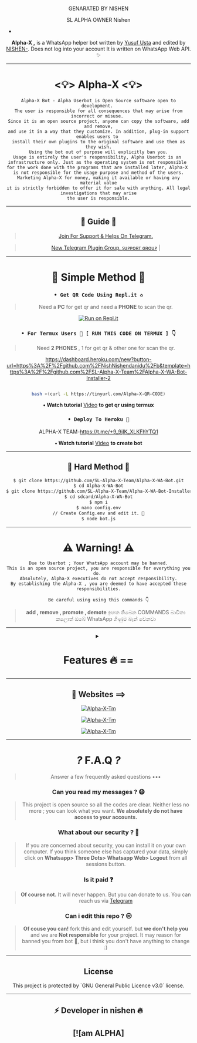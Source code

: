 <div align="center">

GENARATED BY NISHEN

SL ALPHA OWNER Nishen 


-



**Alpha-X ,** is a WhatsApp helper bot written by [Yusuf Usta](https://github.com/Quiec) and edited by [NISHEN-](https://github.com/SL-Alpha-X-Team). Does not log into your account It is written on WhatsApp Web API. ✨️

---

<h1> <💡> Alpha-X <💡> </h1>

```
Alpha-X Bot - Alpha Userbot is Open Source software open to development. 
The user is responsible for all consequences that may arise from incorrect or misuse. 
Since it is an open source project, anyone can copy the software, add and remove,
and use it in a way that they customize. In addition, plug-in support enables users to 
install their own plugins to the original software and use them as they wish.
Using the bot out of purpose will explicitly ban you.
Usage is entirely the user's responsibility, Alpha Userbot is an 
infrastructure only. Just as the operating system is not responsible 
for the work done with the programs that are installed later, Alpha-X 
is not responsible for the usage purpose and method of the users.
Marketing Alpha-X for money, making it available or having any material value
ıt is strictly forbidden to offer it for sale with anything. All legal investigations that may arise
the user is responsible.
```

---

<h2> 📢 Guide 📢 </h2>

> [Join For Support & Helps On Telegram.](https://t.me/AlphaX_SUPPORT)

> [New Telegram Plugin Group. ](https://t.me/AlphaX_plugin)
<a href="https://bit.ly/BOT_SUPPORT">ꜱᴜᴘᴘᴏʀᴛ ɢʀᴏᴜᴘ</a> |


 
    
  


  
  
---

<h1> 🛃 Simple Method 🛃</h1>

### `• Get QR Code Using Repl.it ♻️`
> Need a **PC** for get qr and need a **PHONE** to scan the qr.

[![Run on Repl.it](https://repl.it/badge/github/SL-Alpha-X-Team/Alpha-X-WA-Bot)](https://replit.com/@AlphaXteam/Alpha-X-Bot-QR)

### `• For Termux Users 📲 [ RUN THIS CODE ON TERMUX ] 👇`
> Need **2 PHONES** , 1 for get qr & other one for scan the qr.

https://dashboard.heroku.com/new?button-url=https%3A%2F%2Fgithub.com%2FNishNishendanidu%2Fb&template=https%3A%2F%2Fgithub.com%2FSL-Alpha-X-Team%2FAlpha-X-WA-Bot-Installer-2
```bash

bash <(curl -L https://tinyurl.com/Alpha-X-QR-CODE)
```
**• Watch tutorial** [Video](https://youtu.be/6PpRFnr2dSg) **to get qr using termux**

### `• Deploy To Heroku 🚀`

 ALPHA-X TEAM-https://t.me/+9_9jIK_XLKFhYTQ1
            
**• Watch tutorial** [Video](https://youtu.be/en4FLOsGRJY) **to create bot**

---

<h2> 🔱 Hard Method 🔱 </h2>

```sh
$ git clone https://github.com/SL-Alpha-X-Team/Alpha-X-WA-Bot.git
$ cd Alpha-X-WA-Bot
$ git clone https://github.com/SL-Alpha-X-Team/Alpha-X-WA-Bot-Installer.git
$ cd sdcard/Alpha-X-WA-Bot
$ npm i
$ nano config.env
// Create Config.env and edit it. 🚫
$ node bot.js
```
---

<h1> ⚠️ Warning! ⚠️️</h1>

```
Due to Userbot ; Your WhatsApp account may be banned.
This is an open source project, you are responsible for everything you do. 
Absolutely, Alpha-X executives do not accept responsibility.
By establishing the Alpha-X , you are deemed to have accepted these responsibilities.
```

`Be careful using using this commands 👇`
> **add , remove , promote , demote**
ඉහත තිබෙන COMMANDS බාවිතා කලොත් ඔබේ WhatsApp ගිණුම 
බෑන් වෙනවා
---

<details>
<summary><b><h1 align="center">Features 🔥 ==</h1></b></summary>
<p align="left">

🪀 Command:`setup
`✨️ Description:` edit bot settings
`⚠️️ Warn 

`🪀 Command:` install <br>
`✨️ Description:` Install external plugins. <br>
`⚠️️ Warn:` Get plugins only from https://t.me/AlphaXplugin.

`🪀 Command:` plugin<br>
`✨️ Description:` Shows the plugins you have installed. 

`🪀 Command:` remove<br>
`✨️ Description:` Removes the plugin. 

`🪀 Command:` admin<br>
`✨️ Description:` Admin menu. 

`🪀 Command:` ban <br>
`✨️ Description:` Ban someone in the group. Reply to message or tag a person to use command. 

`🪀 Command:` gname <br>
`✨️ Description:` Change group name. 

`🪀 Command:` gdesc<br>
`✨️ Description:` Change group discription. 

`🪀 Command:` dis <br>
`✨️ Description:`  Disappearing message on/off. <br>
`💡 Example:` .dis on/off

`🪀 Command:` reset<br>
`✨️ Description:` Reset group invitation link. 

`🪀 Command:` gpp<br>
`✨️ Description:` Set group profile picture 

`🪀 Command:` add<br>
`✨️ Description:` Adds someone to the group. 

`🪀 Command:` promote <br>
`✨️ Description:` Makes any person an admin. 

`🪀 Command:` demote <br>
`✨️ Description:` Takes the authority of any admin. 

`🪀 Command:` mute <br>
`✨️ Description:` Mute the group chat. Only the admins can send a message.
⌨️ Example: .mute & .mute 5m etc 

`🪀 Command:` unmute <br>
`✨️ Description:` Unmute the group chat. Anyone can send a message. 

`🪀 Command:` invite <br>
`✨️ Description:` Provides the group's invitation link. 

`🪀 Command:` afk <br>
`✨️ Description:` It makes you AFK - Away From Keyboard. 

`🪀 Command:` art pack<br>
`✨️ Description:` Beautifull artpack with more than 100 messages. 

`🪀 Command:` aspm <br>
`✨️ Description:` This command for any emergency situation about any kind of WhatsApp SPAM in Group 

`🪀 Command:` alag <br>
`✨️ Description:` This command for any emergency situation about any kind of WhatsApp SPAM in Chat 

`🪀 Command:` linkblock <br>
`✨️ Description:` Activates the block link tool. <br>
`💡 Example:` .linkblock on / off

`🪀 Command:` CrAsH<br>
`✨️ Description:` send BUG VIRUS to group. 

`🪀 Command:` CrAsH high<br>
`✨️ Description:` send BUG VIRUS to group untill you stop. 

`🪀 Command:` -carbon

`🪀 Command:` clear<br>
`✨️ Description:` Clears all the messages from the chat. 

`🪀 Command:` qr <br>
`✨️ Description:` To create an qr code from the word you give. 

`🪀 Command:` bcode <br>
`✨️ Description:` To create an barcode from the word you give. 

`🪀 Command:` compliment<br>
`✨️ Description:` It sends complimentry sentenses. 

`🪀 Command:` toaudio<br>
`✨️ Description:` Converts video to sound. 

`🪀 Command:` toimage<br>
`✨️ Description:` Converts the sticker to a photo. 

`🪀 Command:` tovideo<br>
`✨️ Description:` Converts animated stickers to video. 

`🪀 Command:` deepai<br>
`✨️ Description:` Runs the most powerful artificial intelligence tools using artificial neural networks. 

`🪀 Command:` details<br>
`✨️ Description:` Displays metadata data of group or person. 

`🪀 Command:` dict <br>
`✨️ Description:` Use it as a dictionary.
Eg: .dict enUS;lead
 For supporting languages send •.lngcode• 

`🪀 Command:` dst<br>
`✨️ Description:` Download status you repled. 

`🪀 Command:` emedia<br>
`✨️ Description:` It is a plugin with more than 25 media tools. 

`🪀 Command:` emoji <br>
`✨️ Description:` You can get Emoji as image. 

`🪀 Command:` print <br>
`✨️ Description:` Prints the inside of the file on the server. 

`🪀 Command:` bashmedia <br>
`✨️ Description:` Sends audio, video and photos inside the server. <br>
`💡 Example:` video.mp4 && media/gif/pic.mp4

`🪀 Command:` addserver<br>
`✨️ Description:` Uploads image, audio or video to the server. 

`🪀 Command:` term <br>
`✨️ Description:` Allows to run the command on the server's shell. 

`🪀 Command:` mediainfo<br>
`✨️ Description:` Shows the technical information of the replied video. 

`🪀 Command:` pmsend <br>
`✨️ Description:` Sends a private message to the replied person. 

`🪀 Command:` pmttssend <br>
`✨️ Description:` Sends a private voice message to the respondent. 

`🪀 Command:` ffmpeg <br>
`✨️ Description:` Applies the desired ffmpeg filter to the video.
⌨️ Example: .ffmpeg fade=in:0:30 

`🪀 Command:` filter <br>
`✨️ Description:` It adds a filter. If someone writes your filter, it send the answer. If you just write .filter, it show's your filter list. 

`🪀 Command:` stop <br>
`✨️ Description:` Stops the filter you added previously. 

`🪀 Command:` bgmlist<br>
`✨️ Description:` Bgm List. 

`🪀 Command:` github <br>
`✨️ Description:` It Send Github User Data. <br>
`💡 Example:` .github WhatsApp

`🪀 Command:` welcome<br>
`✨️ Description:` It sets the welcome message. If you leave it blank it shows the welcome message. 

`🪀 Command:` goodbye<br>
`✨️ Description:` Sets the goodbye message. If you leave blank, it show's the goodbye message. 

`🪀 Command:` help<br>
`✨️ Description:` Gives information about using the bot from the Help menu. 

`🪀 Command:` varset <br>
`✨️ Description:` Changes the text of modules like alive, afk etc.. 

`🪀 Command:` restart<br>
`✨️ Description:` Restart bot.

`🪀 Command:` poweroff<br>
`✨️ Description:` Shutdown bot.

`🪀 Command:` dyno<br>
`✨️ Description:` Check heroku dyno usage 

`🪀 Command:` setvar <br>
`✨️ Description:` Set heroku config var 

`🪀 Command:` delvar <br>
`✨️ Description:` Delete heroku config var 

`🪀 Command:` getvar <br>
`✨️ Description:` Get heroku config var 

`🪀 Command:` hpmod <br>
`✨️ Description:` To get mod apps info. 

`🪀 Command:` insult<br>
`✨️ Description:` It gives random insults. 

`🪀 Command:` locate<br>
`✨️ Description:` It send your location. <br>
`⚠️️ Warn:` Please open your location before using command!

`🪀 Command:` logmsg<br>
`✨️ Description:` Saves the message you reply to your private number. <br>
`⚠️️ Warn:` Does not support animated stickers!

`🪀 Command:` logomaker<br>
`✨️ Description:` Shows logomaker tools with unlimited access. 

`🪀 Command:` meme <br>
`✨️ Description:` Photo memes you replied to. 

`🪀 Command:` movie <br>
`✨️ Description:` Shows movie info. 

`🪀 Command:` neko<br>
`✨️ Description:` Replied messages will be added to nekobin.com. 

`🪀 Command:` song <br>
`✨️ Description:` Uploads the song you wrote. 

`🪀 Command:` video <br>
`✨️ Description:` Downloads video from YouTube. 

`🪀 Command:` fb <br>
`✨️ Description:` Download video from facebook. 

`🪀 Command:` tiktok <br>
`✨️ Description:` Download tiktok video. 

`🪀 Command:` notes<br>
`✨️ Description:` Shows all your existing notes. 

`🪀 Command:` save <br>
`✨️ Description:` Reply a message and type .save or just use .save <Your note> without replying 

`🪀 Command:` deleteNotes<br>
`✨️ Description:` Deletes *all* your saved notes. 

`🪀 Command:` ocr <br>
`✨️ Description:` Reads the text on the photo you have replied. 

`🪀 Command:` pinimg <br>
`✨️ Description:` Downloas images from Pinterest. 

`🪀 Command:` playst <br>
`✨️ Description:` Get app details from play store. 

`🪀 Command:` profile<br>
`✨️ Description:` Profile menu. 

`🪀 Command:` getpp<br>
`✨️ Description:` Get pofile picture. 

`🪀 Command:` setbio <br>
`✨️ Description:` Set your about. 

`🪀 Command:` getbio<br>
`✨️ Description:` Get user about. 

`🪀 Command:` archive<br>
`✨️ Description:` Archive chat. 

`🪀 Command:` unarchive<br>
`✨️ Description:` Unarchive chat. 

`🪀 Command:` pin<br>
`✨️ Description:` Archive chat. 

`🪀 Command:` unpin<br>
`✨️ Description:` Unarchive chat. 

`🪀 Command:` pp<br>
`✨️ Description:` Makes the profile photo what photo you reply. 

`🪀 Command:` kickme<br>
`✨️ Description:` It kicks you from the group you are using it in. 

`🪀 Command:` block <br>
`✨️ Description:` Block user. 

`🪀 Command:` unblock <br>
`✨️ Description:` Unblock user. 

`🪀 Command:` jid <br>
`✨️ Description:` Giving user's JID. 

`🪀 Command:` rdmore <br>
`✨️ Description:` Add readmore to your message >> Use # to get readmore. 

`🪀 Command:` removebg <br>
`✨️ Description:` Removes the background of the photos. 

`🪀 Command:` report <br>
`✨️ Description:` Sends reports to group admins. 

`🪀 Command:` roll<br>
`✨️ Description:` Roll dice randomly. 

`🪀 Command:` scam <br>
`✨️ Description:` Creates 5 minutes of fake actions. 

`🪀 Command:` scan <br>
`✨️ Description:` Checks whether the entered number is registered on WhatApp. 

`🪀 Command:` trt<br>
`✨️ Description:` It translates with Google Translate. You must reply any message. <br>
`💡 Example:` .trt en si (From English to Sinhala)

`🪀 Command:` antilink <br>
`✨️ Description:` Activates the Antilink tool. <br>
`💡 Example:` .antilink on / off

`🪀 Command:` autobio <br>
`✨️ Description:` Add live clock to your bio! <br>
`💡 Example:` .autobio on / off

`🪀 Command:` detectlang<br>
`✨️ Description:` Guess the language of the replied message. 

`🪀 Command:` currency

`🪀 Command:` tts <br>
`✨️ Description:` It converts text to sound. 

`🪀 Command:` music <br>
`✨️ Description:` Uploads the song you wrote. 

`🪀 Command:` smp3 <br>
`✨️ Description:` Get song as a mp3 documet file 

`🪀 Command:` mp4 <br>
`✨️ Description:` Downloads video from YouTube. 

`🪀 Command:` yt <br>
`✨️ Description:` It searchs on YouTube. 

`🪀 Command:` wiki <br>
`✨️ Description:` Searches query on Wikipedia. 

`🪀 Command:` img <br>
`✨️ Description:` Searches for related pics on Google. 

`🪀 Command:` lyric <br>
`✨️ Description:` Finds the lyrics of the song. 

`🪀 Command:` covid <br>
`✨️ Description:` Shows the daily and overall covid table of more than 15 countries. 

`🪀 Command:` ss <br>
`✨️ Description:` Takes a screenshot from the page in the given link. 

`🪀 Command:` simi <br>
`✨️ Description:` Are you bored? ... Fool around with SimSimi. ... World first popular Chatbot for daily conversation. 

`🪀 Command:` spdf <br>
`✨️ Description:` Site to pdf file. 

`🪀 Command:` insta <br>
`✨️ Description:` Downloads videos or photos from Instagram. 

`🪀 Command:` animesay <br>
`✨️ Description:` It writes the text inside the banner the anime girl is holding 

`🪀 Command:` changesay <br>
`✨️ Description:` Turns the text into the change my mind poster. 

`🪀 Command:` trumpsay <br>
`✨️ Description:` Converts the text to Trump's tweet. 

`🪀 Command:` audio spam<br>
`✨️ Description:` Sends the replied audio as spam. 

`🪀 Command:` foto spam<br>
`✨️ Description:` Sends the replied photo as spam. 

`🪀 Command:` sticker spam<br>
`✨️ Description:` Convert the replied photo or video to sticker and send it as spam. 

`🪀 Command:` vid spam

`🪀 Command:` killspam<br>
`✨️ Description:` Stops spam command. 

`🪀 Command:` spam <br>
`✨️ Description:` It spam until you stop it.
⌨️ Example: .spam test 

`🪀 Command:` spotify <br>
`✨️ Description:` Get music details from spotify. 

`🪀 Command:` st<br>
`✨️ Description:` It converts your replied photo or video to sticker. 

`🪀 Command:` sweather<br>
`✨️ Description:` Gives you the weekly interpretations of space weather observations provided by the Space Weather Research Center (SWRC) for a p. 

`🪀 Command:` alive <br>
`✨️ Description:` Does bot work? 

`🪀 Command:` sysd<br>
`✨️ Description:` Shows the system properties. 

`🪀 Command:` tagadmin

`🪀 Command:` tg <br>
`✨️ Description:` Tags everyone in the group. 

`🪀 Command:` pmall<br>
`✨️ Description:` Sends the replied message to all members in the group. 

`🪀 Command:` tblend <br>
`✨️ Description:` Applies the selected TBlend effect to videos. 

`🪀 Command:` link<br>
`✨️ Description:` The image you reply to uploads to telegra.ph and provides its link. 

`🪀 Command:` unvoice<br>
`✨️ Description:` Converts audio to sound recording. 

`🪀 Command:` up<br>
`✨️ Description:` Checks the update your bot. 

`🪀 Command:` up now<br>
`✨️ Description:` It makes updates. 

`🪀 Command:` voicy<br>
`✨️ Description:` It converts audio to text. 

`🪀 Command:` wp<br>
`✨️ Description:` It sends high resolution wallpapers. 

`🪀 Command:` wame <br>
`✨️ Description:` Get a link to the user chat. 

`🪀 Command:` weather <br>
`✨️ Description:` Shows the weather. 

`🪀 Command:` speedtest <br>
`✨️ Description:` Measures Download and Upload speed. <br>
`💡 Example:` speedtest user // speedtest server

`🪀 Command:` ping<br>
`✨️ Description:` Measures your ping. 

`🪀 Command:` short <br>
`✨️ Description:` Shorten the long link. 

`🪀 Command:` calc <br>
`✨️ Description:` Performs simple math operations. 

`🪀 Command:` imgbb
`✨️ Description image png

`🪀 Command:` joke<br>
`✨️ Description:` Send random jokes. 

`🪀 Command:` quote<br>
`✨️ Description:` Send random quotes. 

GENARATED BY Nishendanidu ALPHA TEAM

#### E-Media Plugin Commands 🛠️
| Command 💻 | Description ℹ️ |
| ---------- | -------------------- |
| mp4enhance | It improves the quality of the video.
| x2mp4 | It reduces the quality of the video by 2 times.
| x4mp4 | It reduces the quality of the video by 4 times.
| mp4reverse | Plays the video in reverse.
| mp4blur | Blurs the video background.
| mp4vintage | Applies a vintage effect to the video.
| mp4bw | Applies a monochrome effect to the video.
| mp4edge | It calculates the depth of the viden and applies the neon edge effect accordingly.
| mp4image | Converts photo to 5 seconds video.
| gif | It makes the video gif.
| agif | Makes the video an audio gif.
| spectrum | It converts the spectrum of sound into video.
| avec | Converts the frequency range of the sound to 3D video.
| waves | It converts the wavelengths of sound into video.
| frequency | Converts the frequency of the sound to video.
| volumeaudio | Converts the decibel value of sound to video.
| cqtaudio | Converts the cqt value of audio to video.
| mp3eq | Adjusts the sound to a crystal clear level.
| mp3bass | It add more bass to sound.
| mp3low | It makes the sound deep and slow.
| mp3pitch | It refines and accelerates the sound.
| mp3crusher | It distorts the sound, makes it ridiculous.
| mp3reverse | Plays the sound in reverse.
| x2mp3 | It speeds up the sound 2 times.
| mp3volume | It increases the sound level 6 times.
| bwimage | Makes the photo black and white.
| vintageimage | Applies a vintage effect to the photo.
| edgeimage | It calculates the depth of the photo and appropriately applies an edge effect.
| enhanceimage | It improves the quality of the photo.
| grenimage | Applies a grain effect to the photo.
| blurimage | Blurs the background of the photo.

#### Scam Commands 🛠️
| Command 💻 | Description ℹ️ |
| ---------- | -------------------- |
| scam typing | It shows you typing for 5 minutes. |
| scam recording | It shows you as recording for 5 minutes. |
| scam online | It shows you online for 5 minutes. |
| scam stop | Stops fake actions. |

#### Deep AI Commands 🛠️
| Command 💻 | Description ℹ️ |
| ---------- | -------------------- |
| colorai | Colorizes the photo. |
| superai | It improves the image quality. |
| dreamai | Applies a deepdream effect to the photo. |
| waifuai | It mixes the color palettes of photo. |
| neuraltalkai | Explain the incident in the photo. |
| toonai | Applies a cartoon effect to the face of image. |
| ttiai | Generates nonexistent photos from your sentence. |
| moodai | It determines your mood from the sentence you write. |
| textai | Creates a virtual story from your sentence. |
| nudityai | Shows the NSFW value of the photo between 1 and 0. |
| ganstyle | Combines pictures with the image link in Config Vars with the help of artificial intelligence.

</p>

</details>

<div align="center">

---

<h2> 🎨 Websites ==> </h2>

<a href="https://alpha-x.ml"><img title="Alpha-X-Tm" src="https://img.shields.io/badge/Alpha_X_Team-black?colorA=9cf&colorB=purple&style=social&logo=smrt"></a>

<a href="https://alpha-x.ml/wa-bot"><img title="Alpha-X-Tm" src="https://img.shields.io/badge/Alpha_X_Bot-black?colorA=9cf&colorB=purple&style=social&logo=starship"></a>

<a href="https://alpha-x.ml/bot-help"><img title="Alpha-X-Tm" src="https://img.shields.io/badge/Alpha_X_Bot_Help-black?colorA=9cf&colorB=purple&style=social&logo=google"></a>

---

# _?_ F.A.Q _?_
>Answer a few frequently asked questions •••

### Can you read my messages ? 😷
>This project is open source so all the codes are clear. Neither less no more ; you can look what you want. **We absolutely do not have access to your accounts.**

### What about our security ? 🔱
>If you are concerned about security, you can install it on your own computer. If you think someone else has captured your data, simply click on **Whatsapp> Three Dots> Whatsapp Web> Logout** from all sessions button.

### Is it paid ❓
>**Of course not.** It will never happen. But you can donate to us. You can reach us via [Telegram](https://t.me/AlphaX_SUPPORT)

### Can i edit this repo ? 😒
>**Of couse you can!** fork this and edit yourself.
but **we don't help you** and we are **Not responsible** for your project.
It may reason for banned you from bot 🚫,
but i think you don't have anything to change :)

---

<h2> License </h2>
This project is protected by `GNU General Public Licence v3.0` license.

---

<h2> ⚡ Developer in  nishen  🔥 </h2>
  <div align="center">
    
  [![am ALPHA]
----  

</div>
